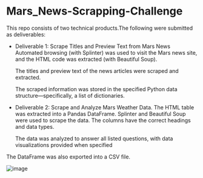 # Mars_News-Scrapping-Challenge


This repo consists of two technical products.The following were submitted as deliverables:




- Deliverable 1: Scrape Titles and Preview Text from Mars News Automated browsing (with Splinter) was used to visit the Mars news site, and the HTML code was extracted (with Beautiful Soup).

  The titles and preview text of the news articles were scraped and extracted.

  The scraped information was stored in the specified Python data structure—specifically, a list of dictionaries.
  
  


- Deliverable 2: Scrape and Analyze Mars Weather Data. The HTML table was extracted into a Pandas DataFrame. Splinter and Beautiful Soup were used to scrape the data. The columns have the correct headings and data types.

  The data was analyzed to answer all listed questions, with data visualizations provided when specified
  




 The DataFrame was also exported into a CSV file.


![image](https://github.com/cuteoo2/Mars_News-Scrapping-Challenge/assets/122655370/39df13ef-f5e4-45ad-8f01-86fcc7a4dc3d)
